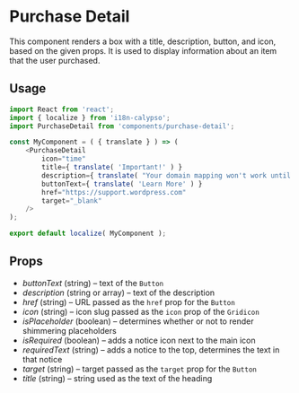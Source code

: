 Purchase Detail
===============

This component renders a box with a title, description, button, and icon, based on the given props. It is used to display information about an item that the user purchased.

## Usage

```js
import React from 'react';
import { localize } from 'i18n-calypso';
import PurchaseDetail from 'components/purchase-detail';

const MyComponent = ( { translate } ) => (
	<PurchaseDetail
		icon="time"
		title={ translate( 'Important!' ) }
		description={ translate( "Your domain mapping won't work until you update the DNS settings." ) }
		buttonText={ translate( 'Learn More' ) }
		href="https://support.wordpress.com"
		target="_blank"
	/>
);

export default localize( MyComponent );
```

## Props

- *buttonText* (string) – text of the `Button`
- *description* (string or array) – text of the description
- *href* (string) – URL passed as the `href` prop for the `Button`
- *icon* (string) – icon slug passed as the `icon` prop of the `Gridicon`
- *isPlaceholder* (boolean) – determines whether or not to render shimmering placeholders
- *isRequired* (boolean) – adds a notice icon next to the main icon
- *requiredText* (string) – adds a notice to the top, determines the text in that notice
- *target* (string) – target passed as the `target` prop for the `Button`
- *title* (string) – string used as the text of the heading
